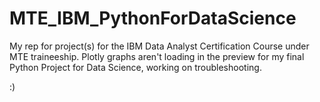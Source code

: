 # MTE_IBM_PythonForDataScience
My rep for project(s) for the IBM Data Analyst Certification Course under MTE traineeship. 
Plotly graphs aren't loading in the preview for my final Python Project for Data Science, working on troubleshooting.

:)
